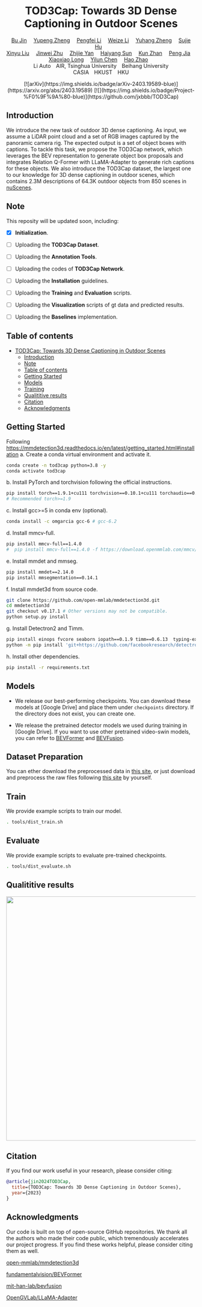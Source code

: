<br>
<p align="center">
<h1 align="center"><strong>TOD3Cap: Towards 3D Dense Captioning in Outdoor Scenes</strong></h1>
  <p align="center">
    <a href='https://github.com/jxbbb/TOD3Cap' target='_blank'>Bu Jin</a>&emsp;
    <a href='https://github.com/jxbbb/TOD3Cap' target='_blank'>Yupeng Zheng</a>&emsp;
    <a href='https://github.com/jxbbb/TOD3Cap' target='_blank'>Pengfei Li</a>&emsp;
    <a href='https://github.com/jxbbb/TOD3Cap' target='_blank'>Weize Li</a>&emsp;
    <a href='https://github.com/jxbbb/TOD3Cap' target='_blank'>Yuhang Zheng</a>&emsp;
    <a href='https://github.com/jxbbb/TOD3Cap' target='_blank'>Sujie Hu</a>&emsp;
    <br>
    <a href='https://github.com/jxbbb/TOD3Cap' target='_blank'>Xinyu Liu</a>&emsp;
    <a href='https://github.com/jxbbb/TOD3Cap' target='_blank'>Jinwei Zhu</a>&emsp;
    <a href='https://github.com/jxbbb/TOD3Cap' target='_blank'>Zhijie Yan</a>&emsp;
    <a href='https://github.com/jxbbb/TOD3Cap' target='_blank'>Haiyang Sun</a>&emsp;
    <a href='https://github.com/jxbbb/TOD3Cap' target='_blank'>Kun Zhan</a>&emsp;
    <a href='https://github.com/jxbbb/TOD3Cap' target='_blank'>Peng Jia</a>&emsp;
    <br>
    <a href='https://github.com/jxbbb/TOD3Cap' target='_blank'>Xiaoxiao Long</a>&emsp;
    <a href='https://github.com/jxbbb/TOD3Cap' target='_blank'>Yilun Chen</a>&emsp;
    <a href='https://github.com/jxbbb/TOD3Cap' target='_blank'>Hao Zhao</a>&emsp;
    <br>
    Li Auto&emsp;AIR, Tsinghua University&emsp;Beihang University
    <br>
    CASIA&emsp;HKUST&emsp;HKU
  </p>
</p>
<!-- <p align="center">
  <a href="https://arxiv.org/abs/2403.19589" target='_blank'>
    <img src="https://img.shields.io/badge/arXiv-2403.19589-blue?">
  </a>
  <a href="https://github.com/jxbbb/TOD3Cap" target='_blank'>
    <img src="https://img.shields.io/badge/Project-&#x1F680-blue">
  </a>
</p> -->
<div id="top" align="center">
[![arXiv](https://img.shields.io/badge/arXiv-2403.19589-blue)](https://arxiv.org/abs/2403.19589)
[![](https://img.shields.io/badge/Project-%F0%9F%9A%80-blue)](https://github.com/jxbbb/TOD3Cap)
</div>


## Introduction

We introduce the new task of outdoor 3D dense captioning. As input, we assume a LiDAR point cloud and a set of RGB images captured by the panoramic camera rig. The expected output is a set of object boxes with captions. To tackle this task, we propose the TOD3Cap network, which leverages the BEV representation to generate object box proposals and integrates Relation Q-Former with LLaMA-Adapter to generate rich captions for these objects. We also introduce the TOD3Cap dataset, the largest one to our knowledge for 3D dense captioning in outdoor scenes, which contains 2.3M descriptions of 64.3K outdoor objects from 850 scenes in [nuScenes](https://www.nuscenes.org/).

## Note
This reposity will be updated soon, including:
- [x] **Initialization**.
- [ ] Uploading the **TOD3Cap Dataset**.
- [ ] Uploading the **Annotation Tools**.
- [ ] Uploading the codes of **TOD3Cap Network**.
- [ ] Uploading the **Installation** guidelines.
- [ ] Uploading the **Training** and **Evaluation** scripts.
- [ ] Uploading the **Visualization** scripts of gt data and predicted results.
- [ ] Uploading the **Baselines** implementation.





## Table of contents
- [TOD3Cap: Towards 3D Dense Captioning in Outdoor Scenes](#tod3cap-towards-3d-dense-captioning-in-outdoor-scenes)
  - [Introduction](#introduction)
  - [Note](#note)
  - [Table of contents](#table-of-contents)
  - [Getting Started](#getting-started)
  - [Models](#models)
  - [Training](#training)
  - [Qualititive results](#qualititive-results)
  - [Citation](#citation)
  - [Acknowledgments](#acknowledgments)



## Getting Started
Following https://mmdetection3d.readthedocs.io/en/latest/getting_started.html#installation
a. Create a conda virtual environment and activate it.
```bash
conda create -n tod3cap python=3.8 -y 
conda activate tod3cap
```
b. Install PyTorch and torchvision following the official instructions.
```bash
pip install torch==1.9.1+cu111 torchvision==0.10.1+cu111 torchaudio==0.9.1 -f https://download.pytorch.org/whl/torch_stable.html
# Recommended torch>=1.9
```

c. Install gcc>=5 in conda env (optional).
```bash
conda install -c omgarcia gcc-6 # gcc-6.2
```

d. Install mmcv-full.
```bash
pip install mmcv-full==1.4.0
#  pip install mmcv-full==1.4.0 -f https://download.openmmlab.com/mmcv/dist/cu111/torch1.9.0/index.html
```

e. Install mmdet and mmseg.
```bash
pip install mmdet==2.14.0
pip install mmsegmentation==0.14.1
```

f. Install mmdet3d from source code.
```bash
git clone https://github.com/open-mmlab/mmdetection3d.git
cd mmdetection3d
git checkout v0.17.1 # Other versions may not be compatible.
python setup.py install
```

g. Install Detectron2 and Timm.
```bash
pip install einops fvcore seaborn iopath==0.1.9 timm==0.6.13  typing-extensions==4.5.0 pylint ipython==8.12  numpy==1.19.5 matplotlib==3.5.2 numba==0.48.0 pandas==1.4.4 scikit-image==0.19.3 setuptools==59.5.0
python -m pip install 'git+https://github.com/facebookresearch/detectron2.git'
```

h. Install other dependencies.
```bash
pip install -r requirements.txt
```

## Models

* We release our best-performing checkpoints. You can download these models at [Google Drive] and place them under `checkpoints` directory. If the directory does not exist, you can create one.

* We release the pretrained detector models we used during training in [Google Drive]. If you want to use other pretrained video-swin models, you can refer to [BEVFormer](https://github.com/fundamentalvision/BEVFormer.git) and [BEVFusion](https://github.com/mit-han-lab/bevfusion.git).



## Dataset Preparation

You can ether download the preprocessed data in [this site](), or just download and preprocess the raw files following [this site](https://github.com/open-mmlab/mmdetection3d/blob/1.0/docs/en/datasets/nuscenes_det.md) by yourself.

## Train

We provide example scripts to train our model.
```bash
. tools/dist_train.sh
```

## Evaluate

We provide example scripts to evaluate pre-trained checkpoints.

```bash
. tools/dist_evaluate.sh
```


## Qualititive results
 <div align=center> <img src="docs/vis.jpg" width="650"/> </div>

## Citation

If you find our work useful in your research, please consider citing:

```bibtex
@article{jin2024TOD3Cap,
  title={TOD3Cap: Towards 3D Dense Captioning in Outdoor Scenes},
  year={2023}
}
```



## Acknowledgments

Our code is built on top of open-source GitHub repositories.  We thank all the authors who made their code public, which tremendously accelerates our project progress. If you find these works helpful, please consider citing them as well.

[open-mmlab/mmdetection3d](https://github.com/open-mmlab/mmdetection3d)

[fundamentalvision/BEVFormer](https://github.com/fundamentalvision/BEVFormer.git)

[mit-han-lab/bevfusion](https://github.com/mit-han-lab/bevfusion.git)

[OpenGVLab/LLaMA-Adapter](https://github.com/OpenGVLab/LLaMA-Adapter)
